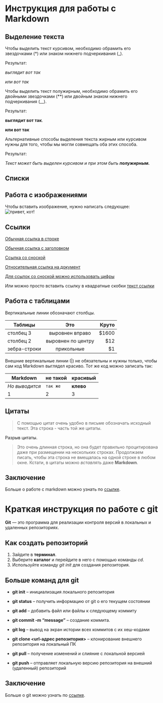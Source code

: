 # Инструкция для работы с Markdown

## Выделение текста

Чтобы выделить текст курсивом, необходимо обрамить его звездочками (*) или знаком нижнего подчеркивания (_).

Результат:

 *выглядит вот так*

 _или вот так_

Чтобы выделить текст полужирным, необходимо обрамить его двойными звездочками (**) или двойным знаком нижнего подчеркивания (__).

 Результат:

**выглядит вот так**.

__или вот так__

Альтернативные способы выделения текста жирным или курсивом нужны для того, чтобы мы могли совмещать оба этих способа.

Результат:

_Текст может быть выделен курсивом и при этом быть **полужирным.**_
## Списки

## Работа с изображениями
Чтобы вставить изображение, нужно написать следующее:
![привет, кот!](meme2.jpg)

## Ссылки

[Обычная ссылка в строке](https://www.google.com)

[Обычная ссылка с заголовком](https://www.google.com "Сайт Google")

[Ссылка со сноской][Произвольный регистронезависимый текст]

[Относительная ссылка на документ](../blob/master/LICENSE)

[Для ссылок со сноской можно использовать цифры][1]

Или можно просто вставить ссылку в квадратные скобки [текст ссылки]


[произвольный регистронезависимый текст]: https://www.mozilla.org
[1]: http://slashdot.org
[текст ссылки]: http://www.reddit.com




## Работа с таблицами

Вертикальные линии обозначают столбцы.

| Таблицы       | Это                | Круто |
| ------------- |:------------------:| -----:|
| столбец 3     | выровнен вправо    | $1600 |
| столбец 2     | выровнен по центру |   $12 |
| зебра-строки  | прикольные         |    $1 |

Внешние вертикальные линии (|) не обязательны и нужны только, чтобы сам код Markdown выглядел красиво. Тот же код можно записать так:

Markdown | не такой | красивый
--- | --- | ---
*Но выводится* | `так же` | **клево**
1 | 2 | 3


## Цитаты

> С помощью цитат очень удобно в письме обозначать исходный текст.
> Эта строка - часть той же цитаты.

Разрыв цитаты.

> Это очень длинная строка, но она будет правильно процитирована даже при размещении на нескольких строках. Продолжаем писать, чтобы эта строка не вмещалась на одной строке в любом окне. Кстати, в цитаты можно *вставлять* даже **Markdown**.

## Заключение
Больше о работе с markdown можно узнать по [ссылке](https://gist.github.com/Jekins/2bf2d0638163f1294637).

# Краткая инструкция по работе с git

**Git** — это программа для реализации контроля версий в локальных и удаленных репозиториях.
## Как создать репозиторий
1. Зайдите в **терминал**.
2. Выберите **каталог** и перейдите в него с помощью команды *cd*.
3. Используйте команду *git init* для создания репозитория.

## Больше команд для git

* __git init__ – инициализация локального репозитория

* __git status__ – получить информацию от git о его текущем состоянии

* __git add__ – добавить файл или файлы к следующему коммиту

* __git commit -m “message”__ – создание коммита.

* __git log__ – вывод на экран истории всех коммитов с их хеш-кодами
* __git clone <url-адрес репозитория>__ – клонирование внешнего репозитория на
локальный ПК
* __git pull__ – получение изменений и слияние с локальной версией
* __git push__ – отправляет локальную версию репозитория на внешний (удаленный) репозиторий 

## Заключение
Больше о git можно узнать по [ссылке](https://docs.github.com/ru/get-started/getting-started-with-git/set-up-git).  



